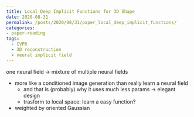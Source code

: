 ```yaml
---
title: Local Deep Implicit Functions for 3D Shape
date: 2020-08-31
permalink: /posts/2020/08/31/paper_local_deep_implicit_functions/
categories:
- paper-reading
tags:
  - CVPR
  - 3D reconstruction
  - neural implicit field
---
```


one neural field -> mixture of multiple neural fields
- more like a conditioned image generation than really learn a neural field
  - and that is (probably) why it uses much less params -> elegant design
  - trasform to local space: learn a easy function?
- weighted by oriented Gaussian